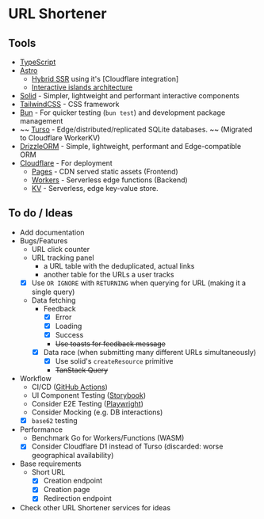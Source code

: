 # URL Shortener

## Tools

- [TypeScript](https://www.typescriptlang.org/)
- [Astro](https://astro.build/)
  - [Hybrid SSR](https://docs.astro.build/en/basics/rendering-modes/#on-demand-rendered) using it's [Cloudflare integration]
  - [Interactive islands architecture](https://docs.astro.build/en/concepts/islands/)
- [Solid](https://www.solidjs.com/) - Simpler, lightweight and performant interactive components
- [TailwindCSS](https://tailwindcss.com/) - CSS framework
- [Bun](https://bun.sh/) - For quicker testing (`bun test`) and development package management
- ~~ [Turso](https://turso.tech/) - Edge/distributed/replicated SQLite databases. ~~ (Migrated to Cloudflare WorkerKV)
- [DrizzleORM](https://orm.drizzle.team/) - Simple, lightweight, performant and Edge-compatible ORM
- [Cloudflare](https://www.cloudflare.com/developer-platform/products/) - For deployment
  - [Pages](https://pages.cloudflare.com/) - CDN served static assets (Frontend)
  - [Workers](https://workers.cloudflare.com/) - Serverless edge functions (Backend)
  - [KV](https://www.cloudflare.com/developer-platform/products/workers-kv/) - Serverless, edge key-value store.

## To do / Ideas

- Add documentation
- Bugs/Features
  - URL click counter
  - URL tracking panel
    - a URL table with the deduplicated, actual links
    - another table for the URLs a user tracks
  - [x] Use `OR IGNORE` with `RETURNING` when querying for URL (making it a single query)
  - Data fetching
    - Feedback
      - [x] Error
      - [x] Loading
      - [x] Success
      - ~~Use toasts for feedback message~~
    - [x] Data race (when submitting many different URLs simultaneously)
      - [x] Use solid's `createResource` primitive
      - ~~TanStack Query~~
- Workflow
  - CI/CD ([GitHub Actions](https://github.com/features/actions))
  - UI Component Testing ([Storybook](https://storybook.js.org/))
  - Consider E2E Testing ([Playwright](https://playwright.dev/))
  - Consider Mocking (e.g. DB interactions)
  - [x] `base62` testing
- Performance
  - Benchmark Go for Workers/Functions (WASM)
  - [x] Consider Cloudflare D1 instead of Turso (discarded: worse geographical availability)
- Base requirements
  - Short URL
    - [x] Creation endpoint
    - [x] Creation page
    - [x] Redirection endpoint
- Check other URL Shortener services for ideas
